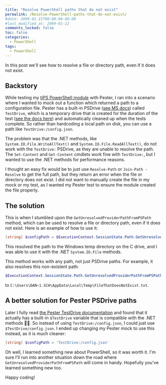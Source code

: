 ```yaml
---
title: "Resolve PowerShell paths that do not exist"
permalink: /Resolve-PowerShell-paths-that-do-not-exist/
#date: 2099-01-15T00:00:00-06:00
#last_modified_at: 2099-01-22
comments_locked: false
toc: false
categories:
  - PowerShell
tags:
  - PowerShell
---
```


In this post we'll see how to resolve a file or directory path, even if it does not exist.

## Backstory

While testing my [tiPS PowerShell module](https://github.com/deadlydog/PowerShell.tiPS) with Pester, I ran into a scenario where I wanted to mock out a function which returned a path to a configuration file.
Pester has a built-in PSDrive ([see MS docs](https://learn.microsoft.com/en-us/powershell/module/microsoft.powershell.management/new-psdrive)) called `TestDrive`, which is a temporary drive that is created for the duration of the test ([see the docs here](https://pester.dev/docs/usage/testdrive)) and automatically cleaned up when the tests complete.
So rather than hardcoding a local path on disk, you can use a path like `TestDrive:/config.json`.

The problem was that the .NET methods, like `System.IO.File.WriteAllText()` and `System.IO.File.ReadAllText()`, do not work with the `TestDrive:` PSDrive, as they are unable to resolve the path.
The `Set-Content` and `Get-Content` cmdlets work fine with `TestDrive:`, but I wanted to use the .NET methods for performance reasons.

I thought an easy fix would be to just use `Resolve-Path` or `Join-Path -Resolve` to get the full path, but they return an error when the file or directory does not exist.
I did not want to manually create the file in my mock or my test, as I wanted my Pester test to ensure the module created the file properly.

## The solution

This is when I stumbled upon the `GetUnresolvedProviderPathFromPSPath` method, which can be used to resolve a file or directory path, even if it does not exist.
Here is an example of how to use it:

```powershell
[string] $configPath = $ExecutionContext.SessionState.Path.GetUnresolvedProviderPathFromPSPath('TestDrive:/config.json')
```

This resolved the path to the Windows temp directory on the C drive, and I was able to use it with the .NET `System.IO.File` methods.

This method works with any path, not just PSDrive paths.
For example, it also resolves this non-existent path:

```powershell
$ExecutionContext.SessionState.Path.GetUnresolvedProviderPathFromPSPath("$Env:Temp/FileThatDoesNotExist.txt")
```

to `C:\Users\DAN~1.SCH\AppData\Local\Temp\FileThatDoesNotExist.txt`.

## A better solution for Pester PSDrive paths

Later I fully read [the Pester TestDrive documentation](https://pester.dev/docs/usage/testdrive#working-with-net-objects) and found that it actually has a built-in `$TestDrive` variable that is compatible with the .NET methods 🤦‍♂️.
So instead of using `TestDrive:/config.json`, I could just use `$TestDrive/config.json`.
I ended up changing my Pester mock to use this instead, as it is much cleaner:

```powershell
[string] $configPath = 'TestDrive:/config.json'
```

Oh well, I learned something new about PowerShell, so it was worth it.
I'm sure I'll run into another situation down the road where `GetUnresolvedProviderPathFromPSPath` will come in handy.
Hopefully you've learned something new too.

Happy coding!
